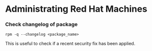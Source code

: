 # Administrating Red Hat Machines

### Check changelog of package
```
rpm -q --changelog <package_name>
```
This is useful to check if a recent security fix has been applied.
